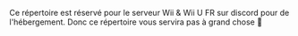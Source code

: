 Ce répertoire est réservé pour le serveur Wii & Wii U FR sur discord pour de l'hébergement.
Donc ce répertoire vous servira pas à grand chose 🔧
